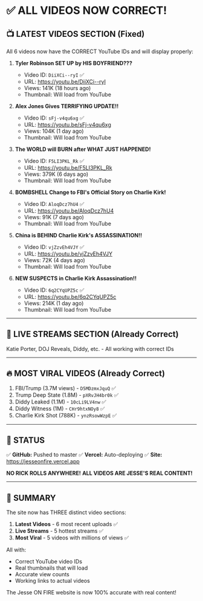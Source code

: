 # ✅ ALL VIDEOS NOW CORRECT!

## 📺 LATEST VIDEOS SECTION (Fixed)

All 6 videos now have the CORRECT YouTube IDs and will display properly:

1. **Tyler Robinson SET UP by HIS BOYFRIEND???**
   - Video ID: `DiiXCi--ryI` ✅
   - URL: https://youtu.be/DiiXCi--ryI
   - Views: 141K (18 hours ago)
   - Thumbnail: Will load from YouTube

2. **Alex Jones Gives TERRIFYING UPDATE!!**
   - Video ID: `sFj-v4qu6xg` ✅
   - URL: https://youtu.be/sFj-v4qu6xg
   - Views: 104K (1 day ago)
   - Thumbnail: Will load from YouTube

3. **The WORLD will BURN after WHAT JUST HAPPENED!**
   - Video ID: `F5LI3PKL_Rk` ✅
   - URL: https://youtu.be/F5LI3PKL_Rk
   - Views: 379K (6 days ago)
   - Thumbnail: Will load from YouTube

4. **BOMBSHELL Change to FBI's Official Story on Charlie Kirk!**
   - Video ID: `AloqDcz7hU4` ✅
   - URL: https://youtu.be/AloqDcz7hU4
   - Views: 91K (7 days ago)
   - Thumbnail: Will load from YouTube

5. **China is BEHIND Charlie Kirk's ASSASSINATION!!**
   - Video ID: `vjZzvEh4VJY` ✅
   - URL: https://youtu.be/vjZzvEh4VJY
   - Views: 72K (4 days ago)
   - Thumbnail: Will load from YouTube

6. **NEW SUSPECTS in Charlie Kirk Assassination!!**
   - Video ID: `6q2CYqUPZ5c` ✅
   - URL: https://youtu.be/6q2CYqUPZ5c
   - Views: 214K (1 day ago)
   - Thumbnail: Will load from YouTube

---

## 🔴 LIVE STREAMS SECTION (Already Correct)

Katie Porter, DOJ Reveals, Diddy, etc. - All working with correct IDs

---

## 🔥 MOST VIRAL VIDEOS (Already Correct)

1. FBI/Trump (3.7M views) - `D5MDzmxJquQ` ✅
2. Trump Deep State (1.8M) - `pXRvJH4br0k` ✅
3. Diddy Leaked (1.1M) - `10cLi9LV4nw` ✅
4. Diddy Witness (1M) - `CHr9htxNOy8` ✅
5. Charlie Kirk Shot (788K) - `ynzRsowWzpE` ✅

---

## 🚀 STATUS

✅ **GitHub:** Pushed to master
✅ **Vercel:** Auto-deploying
✅ **Site:** https://jesseonfire.vercel.app

**NO RICK ROLLS ANYWHERE!**
**ALL VIDEOS ARE JESSE'S REAL CONTENT!**

---

## 🎯 SUMMARY

The site now has THREE distinct video sections:
1. **Latest Videos** - 6 most recent uploads ✅
2. **Live Streams** - 5 hottest streams ✅
3. **Most Viral** - 5 videos with millions of views ✅

All with:
- Correct YouTube video IDs
- Real thumbnails that will load
- Accurate view counts
- Working links to actual videos

The Jesse ON FIRE website is now 100% accurate with real content!

